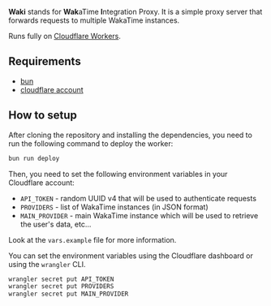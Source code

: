 **Waki** stands for **Wak**aTime **I**ntegration Proxy. It is a simple proxy server that forwards requests to multiple WakaTime instances.

Runs fully on [Cloudflare Workers](https://workers.cloudflare.com/).

## Requirements

- [bun](https://bun.sh)
- [cloudflare account](https://cloudflare.com)

## How to setup

After cloning the repository and installing the dependencies, you need to run the following command to deploy the worker:

```bash
bun run deploy
```

Then, you need to set the following environment variables in your Cloudflare account:

- `API_TOKEN` - random UUID v4 that will be used to authenticate requests
- `PROVIDERS` - list of WakaTime instances (in JSON format)
- `MAIN_PROVIDER` - main WakaTime instance which will be used to retrieve the user's data, etc...

Look at the `vars.example` file for more information.

You can set the environment variables using the Cloudflare dashboard or using the `wrangler` CLI.

```bash
wrangler secret put API_TOKEN
wrangler secret put PROVIDERS
wrangler secret put MAIN_PROVIDER
```
